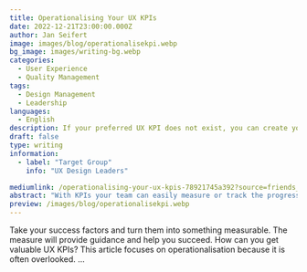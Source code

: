 ```yaml
---
title: Operationalising Your UX KPIs
date: 2022-12-21T23:00:00.000Z
author: Jan Seifert
image: images/blog/operationalisekpi.webp
bg_image: images/writing-bg.webp
categories:
  - User Experience
  - Quality Management
tags:
  - Design Management
  - Leadership
languages:
  - English
description: If your preferred UX KPI does not exist, you can create your own
draft: false
type: writing
information:
  - label: "Target Group"
    info: "UX Design Leaders"

mediumlink: /operationalising-your-ux-kpis-78921745a392?source=friends_link&sk=2eb2eda4c3c051d7e4074294564d5581
abstract: "With KPIs your team can easily measure or track the progress of their goals and understand which part of the task needs more focus. "
preview: /images/blog/operationalisekpi.webp
---
```


Take your success factors and turn them into something measurable. The measure will provide guidance and help you succeed. How can you get valuable UX KPIs? This article focuses on operationalisation because it is often overlooked. ...

